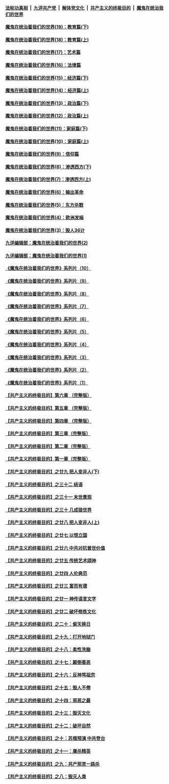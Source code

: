 ####  [法轮功真相](../../../../basic/blob/master/README.md?t=11061102) &nbsp;|&nbsp; [九评共产党](../../../../9ping.md/blob/master/README.md?t=11061102) &nbsp;|&nbsp; [解体党文化](../../../../jtdwh.md/blob/master/README.md?t=11061102)  &nbsp;|&nbsp; [共产主义的终极目的](../../../../gczydzjmd.md/blob/master/README.md?t=11061102) &nbsp;|&nbsp; [魔鬼在统治我们的世界](../../../../mgztzwmdsj.md/blob/master/README.md?t=11061102) 

#### [魔鬼在统治着我们的世界(19)：教育篇(下)](../pages/nsc422/n10564808.md?t=11061102) 

#### [魔鬼在统治着我们的世界(18)：教育篇(上)](../pages/nsc422/n10526970.md?t=11061102) 

#### [魔鬼在统治着我们的世界(17)：艺术篇](../pages/nsc422/n10499093.md?t=11061102) 

#### [魔鬼在统治着我们的世界(16)：法律篇](../pages/nsc422/n10485969.md?t=11061102) 

#### [魔鬼在统治着我们的世界(15)：经济篇(下)](../pages/nsc422/n10469975.md?t=11061102) 

#### [魔鬼在统治着我们的世界(14)：经济篇(上)](../pages/nsc422/n10457370.md?t=11061102) 

#### [魔鬼在统治着我们的世界(13)：政治篇(下)](../pages/nsc422/n10448270.md?t=11061102) 

#### [魔鬼在统治着我们的世界(12)：政治篇(上)](../pages/nsc422/n10444576.md?t=11061102) 

#### [魔鬼在统治着我们的世界(11)：家庭篇(下)](../pages/nsc422/n10440961.md?t=11061102) 

#### [魔鬼在统治着我们的世界(10)：家庭篇(上)](../pages/nsc422/n10435448.md?t=11061102) 

#### [魔鬼在统治着我们的世界(9)：信仰篇](../pages/nsc422/n10432159.md?t=11061102) 

#### [魔鬼在统治着我们的世界(8)：渗透西方(下)](../pages/nsc422/n10429603.md?t=11061102) 

#### [魔鬼在统治着我们的世界(7)：渗透西方(上)](../pages/nsc422/n10426013.md?t=11061102) 

#### [魔鬼在统治着我们的世界(6)：输出革命](../pages/nsc422/n10421536.md?t=11061102) 

#### [魔鬼在统治着我们的世界(5)：东方杀戮](../pages/nsc422/n10417707.md?t=11061102) 

#### [魔鬼在统治着我们的世界(4)：欧洲发端](../pages/nsc422/n10414890.md?t=11061102) 

#### [魔鬼在统治着我们的世界(3)：毁人36计](../pages/nsc422/n10411583.md?t=11061102) 

#### [九评编辑部：魔鬼在统治着我们的世界(2)](../pages/nsc422/n10410036.md?t=11061102) 

#### [九评编辑部：魔鬼在统治着我们的世界(1)](../pages/nsc422/n10406825.md?t=11061102) 

#### [《魔鬼在统治着我们的世界》系列片（10）](../pages/nsc422/n12292670.md?t=11061102) 

#### [《魔鬼在统治着我们的世界》系列片（9）](../pages/nsc422/n12290859.md?t=11061102) 

#### [《魔鬼在统治着我们的世界》系列片（8）](../pages/nsc422/n12287445.md?t=11061102) 

#### [《魔鬼在统治着我们的世界》系列片（7）](../pages/nsc422/n12283425.md?t=11061102) 

#### [《魔鬼在统治着我们的世界》系列片（6）](../pages/nsc422/n12282314.md?t=11061102) 

#### [《魔鬼在统治着我们的世界》系列片（5）](../pages/nsc422/n12281419.md?t=11061102) 

#### [《魔鬼在统治着我们的世界》系列片（4）](../pages/nsc422/n12274024.md?t=11061102) 

#### [《魔鬼在统治着我们的世界》系列片（3）](../pages/nsc422/n12271322.md?t=11061102) 

#### [《魔鬼在统治着我们的世界》系列片（2）](../pages/nsc422/n12269049.md?t=11061102) 

#### [《魔鬼在统治着我们的世界》系列片（1）](../pages/nsc422/n12267575.md?t=11061102) 

#### [【共产主义的终极目的】第六章 （完整版）](../pages/nsc422/n11428913.md?t=11061102) 

#### [【共产主义的终极目的】第五章 （完整版）](../pages/nsc422/n11428912.md?t=11061102) 

#### [【共产主义的终极目的】第四章 （完整版）](../pages/nsc422/n11428907.md?t=11061102) 

#### [【共产主义的终极目的】第三章（完整版）](../pages/nsc422/n11428848.md?t=11061102) 

#### [【共产主义的终极目的】第二章（完整版）](../pages/nsc422/n11428831.md?t=11061102) 

#### [【共产主义的终极目的】第一章（完整版）](../pages/nsc422/n11417651.md?t=11061102) 

#### [【共产主义的终极目的】之廿九 把人变非人(下)](../pages/nsc422/n11344140.md?t=11061102) 

#### [【共产主义的终极目的】之三十二 结语](../pages/nsc422/n11360535.md?t=11061102) 

#### [【共产主义的终极目的】之三十一 末世景观](../pages/nsc422/n11351129.md?t=11061102) 

#### [【共产主义的终极目的】之三十 几成狼世界](../pages/nsc422/n11348280.md?t=11061102) 

#### [【共产主义的终极目的】之廿八 把人变非人(上)](../pages/nsc422/n11340492.md?t=11061102) 

#### [【共产主义的终极目的】之廿七 以恨立国](../pages/nsc422/n11336944.md?t=11061102) 

#### [【共产主义的终极目的】之廿六 中共对抗普世价值](../pages/nsc422/n11324785.md?t=11061102) 

#### [【共产主义的终极目的】之廿五 传统艺术颂神](../pages/nsc422/n11296396.md?t=11061102) 

#### [【共产主义的终极目的】之廿四 人伦典范](../pages/nsc422/n11296397.md?t=11061102) 

#### [【共产主义的终极目的】之廿三 富而有德](../pages/nsc422/n11283598.md?t=11061102) 

#### [【共产主义的终极目的】之廿一 神传语言文字](../pages/nsc422/n11263265.md?t=11061102) 

#### [【共产主义的终极目的】之廿二 破坏修炼文化](../pages/nsc422/n11245728.md?t=11061102) 

#### [【共产主义的终极目的】之二十：偷天换日](../pages/nsc422/n11238846.md?t=11061102) 

#### [【共产主义的终极目的】之十九：打开地狱门](../pages/nsc422/n11206376.md?t=11061102) 

#### [【共产主义的终极目的】之十八：柔性洗脑](../pages/nsc422/n11199994.md?t=11061102) 

#### [【共产主义的终极目的】之十七：颠倒善恶](../pages/nsc422/n11179782.md?t=11061102) 

#### [【共产主义的终极目的】之十六：反神骂祖宗](../pages/nsc422/n11166798.md?t=11061102) 

#### [【共产主义的终极目的】之十五：毁人不倦](../pages/nsc422/n11166792.md?t=11061102) 

#### [【共产主义的终极目的】之十四：邪恶之最](../pages/nsc422/n11150249.md?t=11061102) 

#### [【共产主义的终极目的】之十三：毁灭文化](../pages/nsc422/n11135227.md?t=11061102) 

#### [【共产主义的终极目的】之十二：破坏自然](../pages/nsc422/n11135214.md?t=11061102) 

#### [【共产主义的终极目的】之十：苏俄预演 中共登台](../pages/nsc422/n11118424.md?t=11061102) 

#### [【共产主义的终极目的】之十一：屠杀精英](../pages/nsc422/n11118442.md?t=11061102) 

#### [【共产主义的终极目的】之九：共产邪灵一路杀](../pages/nsc422/n11114139.md?t=11061102) 

#### [【共产主义的终极目的】之八：毁灭人类](../pages/nsc422/n11108503.md?t=11061102) 

